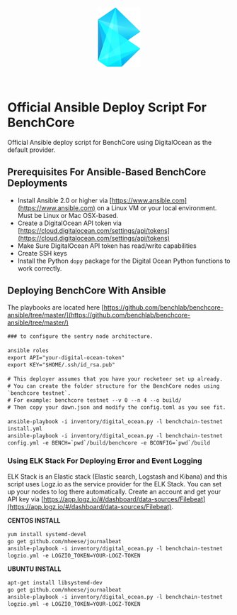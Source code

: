 <p align="center">
  <img src="https://github.com/benchlab/benchx-media/raw/master/bench-logo.png" width="100px" alt="Bench Logo"/>
</p> <br>

# Official Ansible Deploy Script For BenchCore
Official Ansible deploy script for BenchCore using DigitalOcean as the default provider.

## Prerequisites For Ansible-Based BenchCore Deployments 
- Install Ansible 2.0 or higher via [https://www.ansible.com](https://www.ansible.com) on a Linux VM or your local environment. Must be Linux or Mac OSX-based.
- Create a DigitalOcean API token via [https://cloud.digitalocean.com/settings/api/tokens](https://cloud.digitalocean.com/settings/api/tokens)
- Make Sure DigitalOcean API token has read/write capabilities
- Create SSH keys
- Install the Python `dopy` package for the Digital Ocean Python functions to work correctly.

## Deploying BenchCore With Ansible

The playbooks are located here [https://github.com/benchlab/benchcore-ansible/tree/master/](https://github.com/benchlab/benchcore-ansible/tree/master/)

```
### to configure the sentry node architecture.

ansible roles
export API="your-digital-ocean-token"
export KEY="$HOME/.ssh/id_rsa.pub"

# This deployer assumes that you have your rocketeer set up already.
# You can create the folder structure for the BenchCore nodes using `benchcore testnet`.
# For example: benchcore testnet --v 0 --n 4 --o build/
# Then copy your dawn.json and modify the config.toml as you see fit.

ansible-playbook -i inventory/digital_ocean.py -l benchchain-testnet install.yml
ansible-playbook -i inventory/digital_ocean.py -l benchchain-testnet config.yml -e BENCH=`pwd`/build/benchcore -e BCONFIG=`pwd`/build

```

### Using ELK Stack For Deploying Error and Event Logging 

ELK Stack is an Elastic stack (Elastic search, Logstash and Kibana) and this script uses Logz.io as the service provider for the ELK Stack. You can set up your nodes to log there automatically. Create an account and get your API key via [https://app.logz.io/#/dashboard/data-sources/Filebeat](https://app.logz.io/#/dashboard/data-sources/Filebeat).

**CENTOS INSTALL**
```
yum install systemd-devel
go get github.com/mheese/journalbeat
ansible-playbook -i inventory/digital_ocean.py -l benchchain-testnet logzio.yml -e LOGZIO_TOKEN=YOUR-LOGZ-TOKEN
```

**UBUNTU INSTALL**
```
apt-get install libsystemd-dev
go get github.com/mheese/journalbeat
ansible-playbook -i inventory/digital_ocean.py -l benchchain-testnet logzio.yml -e LOGZIO_TOKEN=YOUR-LOGZ-TOKEN
```

